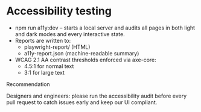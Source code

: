 # Accessibility testing

- npm run a11y:dev – starts a local server and audits all pages in both light and dark modes and every interactive state.
- Reports are written to:
  - playwright-report/ (HTML)
  - a11y-report.json (machine-readable summary)
- WCAG 2.1 AA contrast thresholds enforced via axe-core:
  - 4.5:1 for normal text
  - 3:1 for large text

Recommendation

Designers and engineers: please run the accessibility audit before every pull request to catch issues early and keep our UI compliant.

